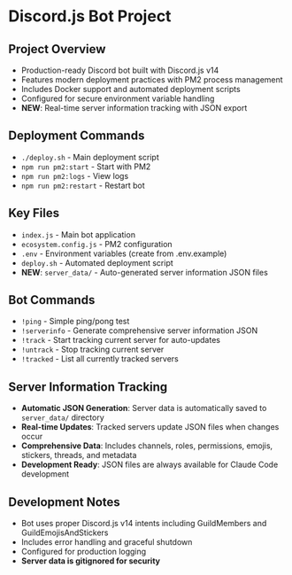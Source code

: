 # Discord.js Bot Project

## Project Overview
- Production-ready Discord bot built with Discord.js v14
- Features modern deployment practices with PM2 process management
- Includes Docker support and automated deployment scripts
- Configured for secure environment variable handling
- **NEW**: Real-time server information tracking with JSON export

## Deployment Commands
- `./deploy.sh` - Main deployment script
- `npm run pm2:start` - Start with PM2
- `npm run pm2:logs` - View logs
- `npm run pm2:restart` - Restart bot

## Key Files
- `index.js` - Main bot application
- `ecosystem.config.js` - PM2 configuration
- `.env` - Environment variables (create from .env.example)
- `deploy.sh` - Automated deployment script
- **NEW**: `server_data/` - Auto-generated server information JSON files

## Bot Commands
- `!ping` - Simple ping/pong test
- `!serverinfo` - Generate comprehensive server information JSON
- `!track` - Start tracking current server for auto-updates
- `!untrack` - Stop tracking current server
- `!tracked` - List all currently tracked servers

## Server Information Tracking
- **Automatic JSON Generation**: Server data is automatically saved to `server_data/` directory
- **Real-time Updates**: Tracked servers update JSON files when changes occur
- **Comprehensive Data**: Includes channels, roles, permissions, emojis, stickers, threads, and metadata
- **Development Ready**: JSON files are always available for Claude Code development

## Development Notes
- Bot uses proper Discord.js v14 intents including GuildMembers and GuildEmojisAndStickers
- Includes error handling and graceful shutdown
- Configured for production logging
- **Server data is gitignored for security**